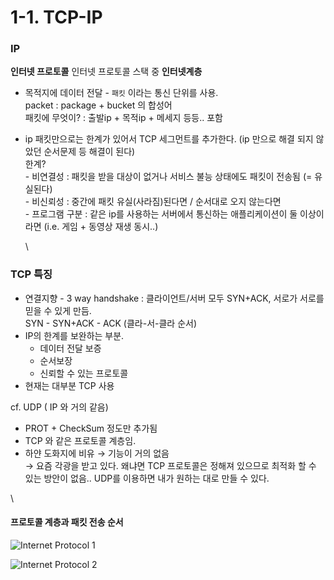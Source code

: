 # 1-1. TCP-IP

### IP

**인터넷 프로토콜** 인터넷 프로토콜 스택 중 **인터넷계층**

* 목적지에 데이터 전달 - `패킷` 이라는 통신 단위를 사용.\
  packet : package + bucket 의 합성어\
  패킷에 무엇이? : 출발ip + 목적ip + 메세지 등등.. 포함
*   ip 패킷만으로는 한계가 있어서 TCP 세그먼트를 추가한다. (ip 만으로 해결 되지 않았던 순서문제 등 해결이 된다)\
    한계?\
    \- 비연결성 : 패킷을 받을 대상이 없거나 서비스 불능 상태에도 패킷이 전송됨 (= 유실된다)\
    \- 비신뢰성 : 중간에 패킷 유실(사라짐)된다면 / 순서대로 오지 않는다면\
    \- 프로그램 구분 : 같은 ip를 사용하는 서버에서 통신하는 애플리케이션이 둘 이상이라면 (i.e. 게임 + 동영상 재생 동시..)

    \


### TCP 특징

* 연결지향 - 3 way handshake : 클라이언트/서버 모두 SYN+ACK, 서로가 서로를 믿을 수 있게 만듬.\
  SYN - SYN+ACK - ACK (클라-서-클라 순서)
* IP의 한계를 보완하는 부분.
  * 데이터 전달 보증
  * 순서보장
  * 신뢰할 수 있는 프로토콜
* 현재는 대부분 TCP 사용

cf. UDP ( IP 와 거의 같음)

* PROT + CheckSum 정도만 추가됨
* TCP 와 같은 프로토콜 계층임.
* 하얀 도화지에 비유 → 기능이 거의 없음\
  → 요즘 각광을 받고 있다. 왜냐면 TCP 프로토콜은 정해져 있으므로 최적화 할 수 있는 방안이 없음.. UDP를 이용하면 내가 원하는 대로 만들 수 있다.

\


#### 프로토콜 계층과 패킷 전송 순서

![Internet Protocol 1](../../images/CS/Network/1-1-1\_internetProtocolStack.png)

![Internet Protocol 2](../../images/CS/Network/1-1-2\_internetProtocolStack.png)

